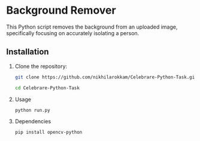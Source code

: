 # Background Remover

This Python script removes the background from an uploaded image, specifically focusing on accurately isolating a person.

## Installation

1. Clone the repository:

   ```bash
   git clone https://github.com/nikhilarokkam/Celebrare-Python-Task.git
   ```
   ```bash
   cd Celebrare-Python-Task

2. Usage
   ```bash
   python run.py
3. Dependencies
   ```bash
   pip install opencv-python
